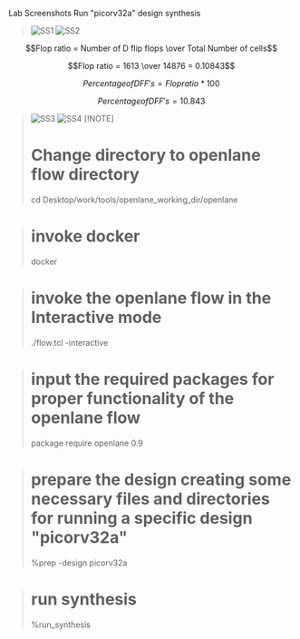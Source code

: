 Lab Screenshots
Run "picorv32a" design synthesis
> ![SS1](https://github.com/Thamirawaran/VSD_SoC_Design/assets/107134124/806fdcc3-9c1d-4974-a69f-dc69bc2c143a)
> ![SS2](https://github.com/Thamirawaran/VSD_SoC_Design/assets/107134124/8ab7f2da-d471-418a-a352-b3d3fe58a8d6)

$$Flop ratio = Number of D flip flops \over Total Number of cells$$

$$Flop ratio = 1613 \over 14876 = 0.10843$$

$$Percentage of DFF's = Flop ratio*100$$

$$Percentage of DFF's = 10.843$$

> ![SS3](https://github.com/Thamirawaran/VSD_SoC_Design/assets/107134124/125fbc5f-11da-41ec-a339-3a4e2bb60c71)
> ![SS4](https://github.com/Thamirawaran/VSD_SoC_Design/assets/107134124/7a6a1109-c0e5-4fa1-a03e-b13ce6f1dbfd)
> [!NOTE]
># Change directory to openlane flow directory
>cd Desktop/work/tools/openlane_working_dir/openlane

># invoke docker
>docker

># invoke the openlane flow in the Interactive mode
>./flow.tcl -interactive

># input the required packages for proper functionality of the openlane flow
>package require openlane 0.9

># prepare the design creating some necessary files and directories for running a specific design "picorv32a"
>%prep -design picorv32a

># run synthesis
>%run_synthesis

